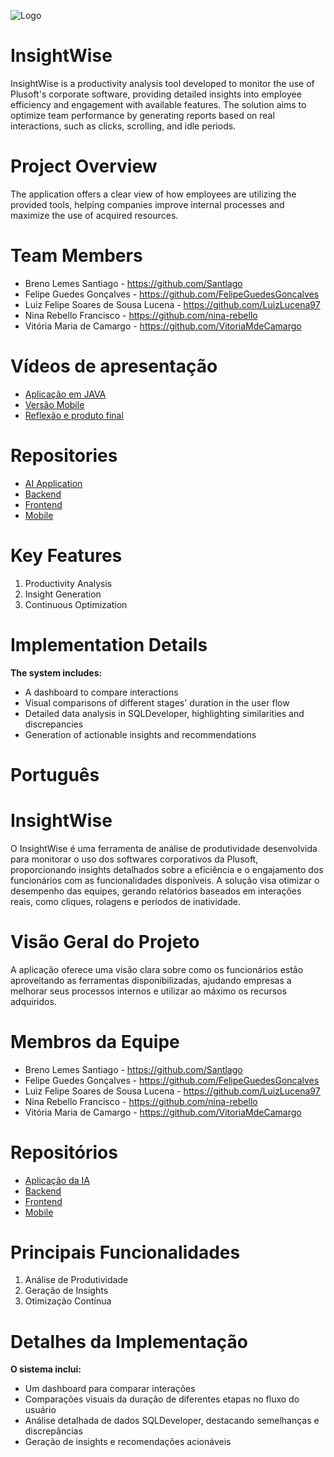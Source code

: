 ![Logo](https://i.imgur.com/LyQ6ygf.png)

# InsightWise

InsightWise is a productivity analysis tool developed to monitor the use of Plusoft's corporate software, providing detailed insights into employee efficiency and engagement with available features. The solution aims to optimize team performance by generating reports based on real interactions, such as clicks, scrolling, and idle periods.

# Project Overview

The application offers a clear view of how employees are utilizing the provided tools, helping companies improve internal processes and maximize the use of acquired resources.

# Team Members

- Breno Lemes Santiago - https://github.com/Santlago
- Felipe Guedes Gonçalves - https://github.com/FelipeGuedesGoncalves
- Luiz Felipe Soares de Sousa Lucena - https://github.com/LuizLucena97
- Nina Rebello Francisco - https://github.com/nina-rebello
- Vitória Maria de Camargo - https://github.com/VitoriaMdeCamargo

# Vídeos de apresentação
- [Aplicação em JAVA](https://www.youtube.com/watch?v=SWA94V1H_Y0)
- [Versão Mobile](https://youtu.be/B6ZZIZmo8L0)
- [Reflexão e produto final](https://youtu.be/W4cTeR_WAZM)
  
# Repositories

- [AI Application](https://github.com/nina-rebello/IA_InsightWise.git)
- [Backend](https://github.com/Santlago/apiinsightwise.git)
- [Frontend](https://github.com/Santlago/insightwise.git)
- [Mobile](https://github.com/FelipeGuedesGoncalves/InsightWiseMobile)

# Key Features

1. Productivity Analysis
2. Insight Generation
3. Continuous Optimization

# Implementation Details

**The system includes:**

- A dashboard to compare interactions
- Visual comparisons of different stages' duration in the user flow
- Detailed data analysis in SQLDeveloper, highlighting similarities and discrepancies
- Generation of actionable insights and recommendations


# Português

# InsightWise

O InsightWise é uma ferramenta de análise de produtividade desenvolvida para monitorar o uso dos softwares corporativos da Plusoft, proporcionando insights detalhados sobre a eficiência e o engajamento dos funcionários com as funcionalidades disponíveis. A solução visa otimizar o desempenho das equipes, gerando relatórios baseados em interações reais, como cliques, rolagens e períodos de inatividade.

# Visão Geral do Projeto

A aplicação oferece uma visão clara sobre como os funcionários estão aproveitando as ferramentas disponibilizadas, ajudando empresas a melhorar seus processos internos e utilizar ao máximo os recursos adquiridos.

# Membros da Equipe

- Breno Lemes Santiago - https://github.com/Santlago
- Felipe Guedes Gonçalves - https://github.com/FelipeGuedesGoncalves
- Luiz Felipe Soares de Sousa Lucena - https://github.com/LuizLucena97
- Nina Rebello Francisco - https://github.com/nina-rebello
- Vitória Maria de Camargo - https://github.com/VitoriaMdeCamargo

# Repositórios

- [Aplicação da IA](https://github.com/nina-rebello/IA_InsightWise.git)
- [Backend](https://github.com/Santlago/apiinsightwise.git)
- [Frontend](https://github.com/Santlago/insightwise.git)
- [Mobile](https://github.com/FelipeGuedesGoncalves/InsightWiseMobile)

# Principais Funcionalidades

1. Análise de Produtividade
2. Geração de Insights
3. Otimização Contínua

# Detalhes da Implementação

**O sistema inclui:**

- Um dashboard para comparar interações
- Comparações visuais da duração de diferentes etapas no fluxo do usuário
- Análise detalhada de dados SQLDeveloper, destacando semelhanças e discrepâncias
- Geração de insights e recomendações acionáveis
